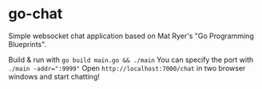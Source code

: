 # go-chat

Simple websocket chat application based on Mat Ryer's "Go Programming Blueprints".

Build & run with `go build main.go && ./main`
You can specify the port with `./main -addr=":9999"`
Open `http://localhost:7000/chat` in two browser windows and start chatting!